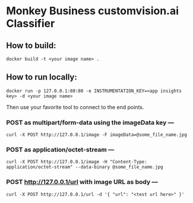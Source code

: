 # Monkey Business customvision.ai Classifier

## How to build:

    docker build -t <your image name> .

## How to run locally:

    docker run -p 127.0.0.1:80:80 -e INSTRUMENTATION_KEY=<app insights key> -d <your image name>

Then use your favorite tool to connect to the end points.

### POST as multipart/form-data using the imageData key &mdash;

    curl -X POST http://127.0.0.1/image -F imageData=@some_file_name.jpg

### POST as application/octet-stream &mdash;

    curl -X POST http://127.0.0.1/image -H "Content-Type: application/octet-stream" --data-binary @some_file_name.jpg

### POST http://127.0.0.1/url with image URL as body &mdash;

    curl -X POST http://127.0.0.1/url -d '{ "url": "<test url here>" }'
